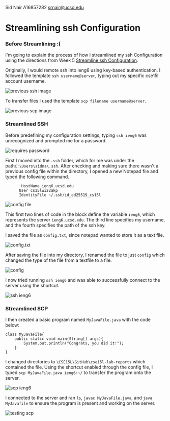 Sid Nair 	A16857282 	srnair@ucsd.edu

# Streamlining ssh Configuration

### Before Streamlining :(

I'm going to explain the process of how I streamlined my ssh Configuration using the directions from 
Week 5 [Streamline ssh Configuration](https://ucsd-cse15l-w22.github.io/week/week5/#group-choice-1-streamline-ssh-configuration).

Originally, I would remote ssh into ieng6 using key-based authentication. I followed the template ```ssh username@server```, typing out my specific 
cse15l account username.

![previous ssh image](https://i.gyazo.com/9e25c68719484d6dbc2d37dedbd05b3f.png)

To transfer files I used the template ```scp filename username@server```.

![previous scp image](https://i.gyazo.com/e9aea6624d76a6b4975499a8fbd82320.png)

### Streamlined SSH

Before predefining my configuration settings, typing ```ssh ieng6``` was unrecognized and prompted me for a password.

![requires password](https://i.gyazo.com/076ac507636bb3ff3b765da49d8c1586.png)

First I moved into the ```.ssh``` folder, which for me was under the path```C:\Users\sidna\.ssh```.
After checking and making sure there wasn't a previous config file within the directory, I opened a new Notepad file and typed the following command.

```Host ieng6
	   HostName ieng6.ucsd.edu
	  User cs15lwi22akp
	  IdentityFile ~/.ssh/id_ed25519_cs15l
```
![config file](https://i.gyazo.com/b03726eed617444ab6bad756a5ad44bc.png)

This first two lines of code in the block define the variable ```ieng6```, which represents the server ```ieng6.ucsd.edu```. The third line specifies my username, and 
the fourth specifies the path of the ssh key.

I saved the file as ```config.txt```, since notepad wanted to store it as a text file.

![config.txt](https://i.gyazo.com/46852ff03280968b0372eaa4db4e95e8.png)
  
  
After saving the file into my directory, I renamed the file to just ```config``` which changed the type of the file from a textfile to a file.
  
![config](https://i.gyazo.com/0e75d48f0a2ff6ba63a673813ac6b24f.png)
 
I now tried running ```ssh ieng6``` and was able to successfully connect to the server using the shortcut.

![ssh ieng6](https://i.gyazo.com/1a5f05489f6ad49f032a812809016b0b.png)

### Streamlined SCP

I then created a basic program named ```MyJavaFile.java``` with the code below:

```
class MyJavaFile{
    public static void main(String[] args){
        System.out.println("Congrats, you did it!");
    }
}
```
 
I changed directories to ```\CSE15L\GitHub\cse15l-lab-reports``` which contained the file. Using the shortcut enabled through the config file, I typed ```scp MyJavaFile.java ieng6:~/``` to transfer the program onto the server.

![scp ieng6](https://i.gyazo.com/917897bd0fe5b0098adc696d1d56c43d.png)

I connected to the server and ran ```ls```, ```javac MyJavaFile.java```, and ```java MyJavafile``` to ensure the program is present and working on the server.

![testing scp](https://i.gyazo.com/319bde8dde27b136b881e7acb5af8990.png)

  
